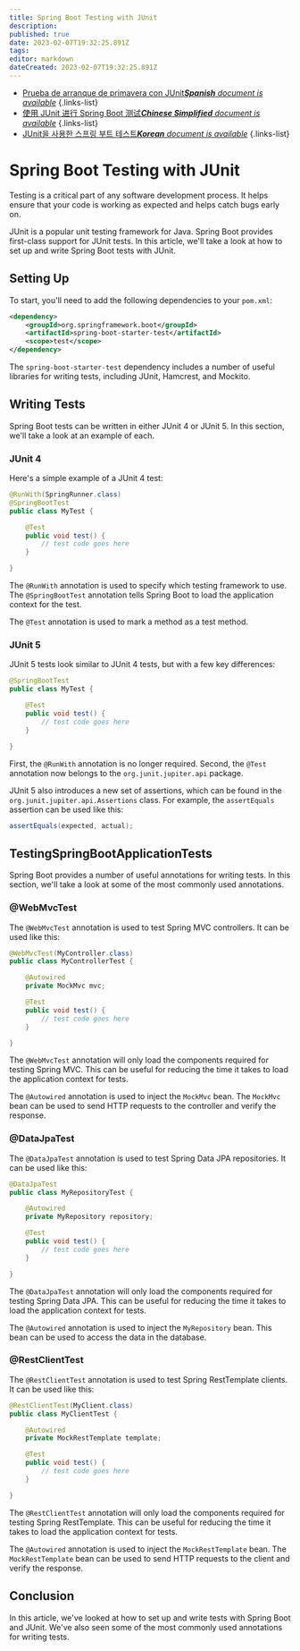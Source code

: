 ```yaml
---
title: Spring Boot Testing with JUnit
description: 
published: true
date: 2023-02-07T19:32:25.891Z
tags: 
editor: markdown
dateCreated: 2023-02-07T19:32:25.891Z
---
```


- [Prueba de arranque de primavera con JUnit***Spanish** document is available*](/es/Knowledge-base/Spring-Boot/spring-boot-testing-with-junit)
{.links-list}
- [使用 JUnit 进行 Spring Boot 测试***Chinese Simplified** document is available*](/zh/Knowledge-base/Spring-Boot/spring-boot-testing-with-junit)
{.links-list}
- [JUnit을 사용한 스프링 부트 테스트***Korean** document is available*](/ko/Knowledge-base/Spring-Boot/spring-boot-testing-with-junit)
{.links-list}


# Spring Boot Testing with JUnit

Testing is a critical part of any software development process. It helps ensure that your code is working as expected and helps catch bugs early on.

JUnit is a popular unit testing framework for Java. Spring Boot provides first-class support for JUnit tests. In this article, we'll take a look at how to set up and write Spring Boot tests with JUnit.

## Setting Up

To start, you'll need to add the following dependencies to your `pom.xml`:

```xml
<dependency>
    <groupId>org.springframework.boot</groupId>
    <artifactId>spring-boot-starter-test</artifactId>
    <scope>test</scope>
</dependency>
```

The `spring-boot-starter-test` dependency includes a number of useful libraries for writing tests, including JUnit, Hamcrest, and Mockito.

## Writing Tests

Spring Boot tests can be written in either JUnit 4 or JUnit 5. In this section, we'll take a look at an example of each.

### JUnit 4

Here's a simple example of a JUnit 4 test:

```java
@RunWith(SpringRunner.class)
@SpringBootTest
public class MyTest {

    @Test
    public void test() {
        // test code goes here
    }

}
```

The `@RunWith` annotation is used to specify which testing framework to use. The `@SpringBootTest` annotation tells Spring Boot to load the application context for the test.

The `@Test` annotation is used to mark a method as a test method.

### JUnit 5

JUnit 5 tests look similar to JUnit 4 tests, but with a few key differences:

```java
@SpringBootTest
public class MyTest {

    @Test
    public void test() {
        // test code goes here
    }

}
```

First, the `@RunWith` annotation is no longer required. Second, the `@Test` annotation now belongs to the `org.junit.jupiter.api` package.

JUnit 5 also introduces a new set of assertions, which can be found in the `org.junit.jupiter.api.Assertions` class. For example, the `assertEquals` assertion can be used like this:

```java
assertEquals(expected, actual);
```

## TestingSpringBootApplicationTests

Spring Boot provides a number of useful annotations for writing tests. In this section, we'll take a look at some of the most commonly used annotations.

### @WebMvcTest

The `@WebMvcTest` annotation is used to test Spring MVC controllers. It can be used like this:

```java
@WebMvcTest(MyController.class)
public class MyControllerTest {

    @Autowired
    private MockMvc mvc;

    @Test
    public void test() {
        // test code goes here
    }

}
```

The `@WebMvcTest` annotation will only load the components required for testing Spring MVC. This can be useful for reducing the time it takes to load the application context for tests.

The `@Autowired` annotation is used to inject the `MockMvc` bean. The `MockMvc` bean can be used to send HTTP requests to the controller and verify the response.

### @DataJpaTest

The `@DataJpaTest` annotation is used to test Spring Data JPA repositories. It can be used like this:

```java
@DataJpaTest
public class MyRepositoryTest {

    @Autowired
    private MyRepository repository;

    @Test
    public void test() {
        // test code goes here
    }

}
```

The `@DataJpaTest` annotation will only load the components required for testing Spring Data JPA. This can be useful for reducing the time it takes to load the application context for tests.

The `@Autowired` annotation is used to inject the `MyRepository` bean. This bean can be used to access the data in the database.

### @RestClientTest

The `@RestClientTest` annotation is used to test Spring RestTemplate clients. It can be used like this:

```java
@RestClientTest(MyClient.class)
public class MyClientTest {

    @Autowired
    private MockRestTemplate template;

    @Test
    public void test() {
        // test code goes here
    }

}
```

The `@RestClientTest` annotation will only load the components required for testing Spring RestTemplate. This can be useful for reducing the time it takes to load the application context for tests.

The `@Autowired` annotation is used to inject the `MockRestTemplate` bean. The `MockRestTemplate` bean can be used to send HTTP requests to the client and verify the response.

## Conclusion

In this article, we've looked at how to set up and write tests with Spring Boot and JUnit. We've also seen some of the most commonly used annotations for writing tests.